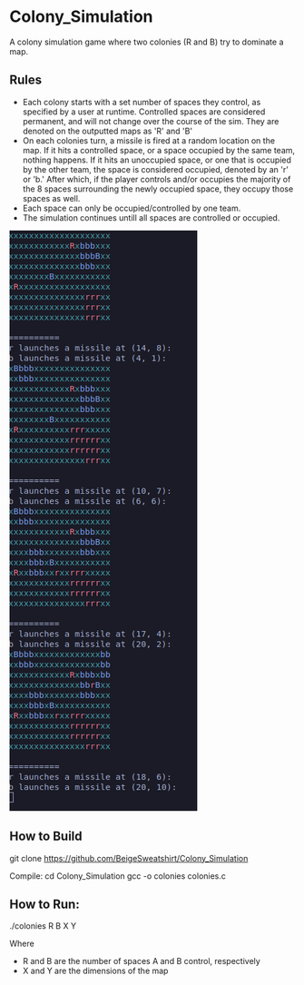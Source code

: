 # Colony_Simulation
A colony simulation game where two colonies (R and B) try to dominate a map.

## Rules
- Each colony starts with a set number of spaces they control, as specified by a user at runtime. Controlled spaces are considered permanent, and will not change over the course of the sim. They are denoted on the outputted maps as 'R' and 'B'
- On each colonies turn, a missile is fired at a random location on the map. If it hits a controlled space, or a space occupied by the same team, nothing happens. If it hits an unoccupied space, or one that is occupied by the other team, the space is considered occupied, denoted by an 'r' or 'b.' After which, if the player controls and/or occupies the majority of the 8 spaces surrounding the newly occupied space, they occupy those spaces as well.
- Each space can only be occupied/controlled by one team.
- The simulation continues untill all spaces are controlled or occupied.

![demo](https://github.com/BeigeSweatshirt/Colony_Simulation/blob/main/demo.png?raw=true)

## How to Build
git clone https://github.com/BeigeSweatshirt/Colony_Simulation

Compile:
cd Colony_Simulation
gcc -o colonies colonies.c

## How to Run:
./colonies R B X Y

Where
- R and B are the number of spaces A and B control, respectively
- X and Y are the dimensions of the map
